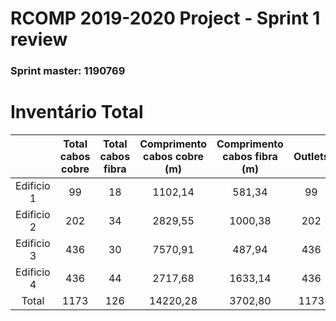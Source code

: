 RCOMP 2019-2020 Project - Sprint 1 review
=========================================
### Sprint master: 1190769 ###

# Inventário Total #

|  | Total cabos cobre | Total cabos fibra | Comprimento cabos cobre (m) | Comprimento cabos fibra (m) | Outlets | HCs | CPs | ICs | MC | APs | Total Patch Cords |
|:----------:|:----------:|:----------:|:---------:|:---------:|:---------:|:----------:|:---------:|:---------:|:----------:|:---------:|:--------:|
| Edificio 1 | 99 | 18 | 1102,14 | 581,34 | 99 | 2 | 5 | 1 | 1 | 2 | 99 |
| Edificio 2 | 202 | 34 | 2829,55 | 1000,38 | 202 | 4 | 6 | 1 | 0 | 4 | 202 |
| Edificio 3 | 436 | 30 | 7570,91 | 487,94 | 436 | 3 | 8 | 1 | 0 | 4 | 436 |
| Edificio 4 | 436 | 44 | 2717,68 | 1633,14 | 436 | 2 | 15 | 1 | 0 | 4 | 436 |
| Total | 1173 | 126 | 14220,28 | 3702,80 | 1173 | 11 | 34 | 4 | 1 | 14 | 1173 |
